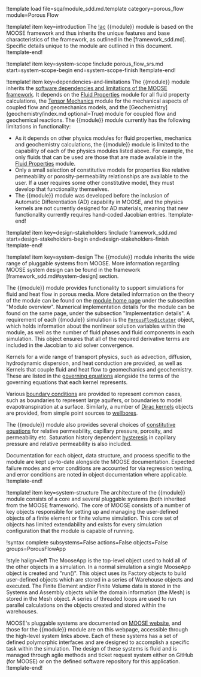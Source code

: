 !template load file=sqa/module_sdd.md.template category=porous_flow module=Porous Flow

!template! item key=introduction
The [!ac](MOOSE) {{module}} module is based on the MOOSE framework and thus inherits
the unique features and base characteristics of the framework, as outlined in the [framework_sdd.md].
Specific details unique to the module are outlined in this document.
!template-end!

!template! item key=system-scope
!include porous_flow_srs.md start=system-scope-begin end=system-scope-finish
!template-end!

!template! item key=dependencies-and-limitations
The {{module}} module inherits the [software dependencies and limitations of the MOOSE framework](framework_sdd.md#dependencies-and-limitations).
It depends on the [Fluid Properties](fluid_properties/index.md) module for all fluid property calculations,
the [Tensor Mechanics](solid_mechanics/index.md) module for the mechanical aspects of coupled flow
and geomechanics models, and the [Geochemistry](geochemistry/index.md optional=True) module for coupled flow and
geochemical reactions. The {{module}} module currently has the following limitations in functionality:

- As it depends on other physics modules for fluid properties, mechanics and geochemistry calculations,
  the {{module}} module is limited to the capability of each of the physics modules listed above. For
  example, the only fluids that can be used are those that are made available in the [Fluid Properties](fluid_properties/index.md)
  module.
- Only a small selection of constitutive models for properties like relative permeability or
  porosity-permeability relationships are available to the user. If a user requires some other
  constitutive model, they must develop that functionality themselves.
- The {{module}} module was developed before the inclusion of Automatic Differentiation (AD) capability
  in MOOSE, and the physics kernels are not currently designed for AD materials, meaning that new
  functionality currently requires hand-coded Jacobian entries.
!template-end!

!template! item key=design-stakeholders
!include framework_sdd.md start=design-stakeholders-begin end=design-stakeholders-finish
!template-end!

!template! item key=system-design
The {{module}} module inherits the wide range of pluggable systems from MOOSE. More
information regarding MOOSE system design can be found in the framework [framework_sdd.md#system-design]
section.

The {{module}} module provides functionality to support simulations for fluid and heat flow in porous
media. More detailed information on the theory of the module can be found on the [module home page](porous_flow/index.md)
under the subsection "Module overview". Numerical implementation details for the module can be found
on the same page, under the subsection "Implementation details". A requirement of each {{module}}
simulation is the [`PorousFlowDictator`](porous_flow/dictator.md) object, which holds information about
the nonlinear solution variables within the module, as well as the number of fluid phases and fluid
components in each simulation. This object ensures that all of the required derivative terms are
included in the Jacobian to aid solver convergence.

Kernels for a wide range of transport physics, such as advection, diffusion, hydrodynamic dispersion,
and heat conduction are provided, as well as Kernels that couple fluid and heat flow to geomechanics
and geochemistry. These are listed in the [governing equations](porous_flow/governing_equations.md)
alongside the terms of the governing equations that each kernel represents.

Various [boundary conditions](porous_flow/boundaries.md) are provided to represent common cases, such
as boundaries to represent large aquifers, or boundaries to model evapotranspiration at a surface.
Similarly, a number of [Dirac kernels](porous_flow/sinks.md) objects are provided, from simple point
sources to [wellbores](dirackernels/PorousFlowPeacemanBorehole.md).

The {{module}} module also provides several choices of [constitutive equations](porous_flow/material_laws.md)
for relative permeability, capillary pressure, porosity, and permeability etc. Saturation history
dependent [hysteresis](porous_flow/hysteresis.md) in capillary pressure and relative permeability is
also included.

Documentation for each object, data structure, and process specific to the
module are kept up-to-date alongside the MOOSE documentation. Expected failure
modes and error conditions are accounted for via regression testing, and error
conditions are noted in object documentation where applicable.
!template-end!

!template! item key=system-structure
The architecture of the {{module}} module consists of a core and several pluggable systems (both
inherited from the MOOSE framework). The core of MOOSE consists of a number of key objects responsible
for setting up and managing the user-defined objects of a finite element or
finite volume simulation. This core set of objects has limited extendability and exists for every
simulation configuration that the module is capable of running.

!syntax complete subsystems=False actions=False objects=False groups=PorousFlowApp

!style halign=left
The MooseApp is the top-level object used to hold all of the other objects in a simulation. In a
normal simulation a single MooseApp object is created and "run()". This object uses its Factory
objects to build user-defined objects which are stored in a series of Warehouse objects and
executed. The Finite Element and/or Finite Volume data is stored in the Systems and Assembly objects while the domain
information (the Mesh) is stored in the Mesh object. A series of threaded loops are used to run
parallel calculations on the objects created and stored within the warehouses.

MOOSE's pluggable systems are documented on [MOOSE website](https://mooseframework.inl.gov), and those
for the {{module}} module are on this webpage, accessible through the high-level system links above.
Each of these systems has a set of defined polymorphic interfaces and are designed to accomplish a
specific task within the simulation. The design of these systems is fluid and is managed through agile
methods and ticket request system either on GitHub (for MOOSE) or on the defined software repository
for this application.
!template-end!
